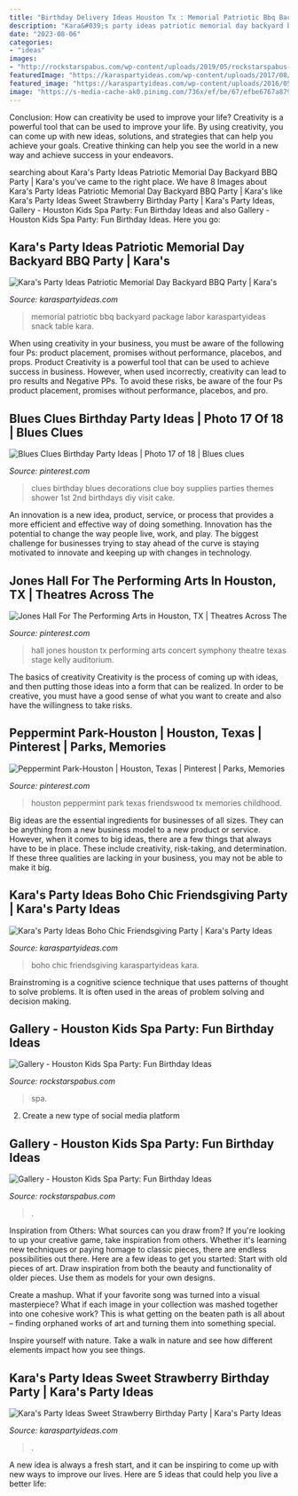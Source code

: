 ```yaml
---
title: "Birthday Delivery Ideas Houston Tx : Memorial Patriotic Bbq Backyard Package Labor Karaspartyideas Snack Table Kara"
description: "Kara&#039;s party ideas patriotic memorial day backyard bbq party"
date: "2023-08-06"
categories:
- "ideas"
images:
- "http://rockstarspabus.com/wp-content/uploads/2019/05/rockstarspabus-photo-gallery-katy-tx.jpg"
featuredImage: "https://karaspartyideas.com/wp-content/uploads/2017/08/Sweet-Strawberry-Birthday-Party-via-Karas-Party-Ideas-KarasPartyIdeas.com7_-683x1024.jpg"
featured_image: "https://karaspartyideas.com/wp-content/uploads/2016/05/Patriotic-Memorial-Day-Backyard-BBQ-Party-via-Karas-Party-Ideas-KarasPartyIdeas.com20.jpg"
image: "https://s-media-cache-ak0.pinimg.com/736x/ef/be/67/efbe6767a879de2e349a3f1a6a4dbc7f.jpg"
---
```



Conclusion: How can creativity be used to improve your life?
Creativity is a powerful tool that can be used to improve your life. By using creativity, you can come up with new ideas, solutions, and strategies that can help you achieve your goals. Creative thinking can help you see the world in a new way and achieve success in your endeavors.

	

		
searching about Kara&#039;s Party Ideas Patriotic Memorial Day Backyard BBQ Party | Kara&#039;s you've came to the right place. We have 8 Images about Kara&#039;s Party Ideas Patriotic Memorial Day Backyard BBQ Party | Kara&#039;s like Kara&#039;s Party Ideas Sweet Strawberry Birthday Party | Kara&#039;s Party Ideas, Gallery - Houston Kids Spa Party: Fun Birthday Ideas and also Gallery - Houston Kids Spa Party: Fun Birthday Ideas. Here you go:
		
    
## Kara&#039;s Party Ideas Patriotic Memorial Day Backyard BBQ Party | Kara&#039;s

<img loading=lazy src="https://karaspartyideas.com/wp-content/uploads/2016/05/Patriotic-Memorial-Day-Backyard-BBQ-Party-via-Karas-Party-Ideas-KarasPartyIdeas.com20.jpg" onerror="this.onerror=null;this.src='https://tse1.mm.bing.net/th?id=OIP.UYHoFpODKhKLvWNTXMuBhgHaLH&amp;pid=15.1';" alt="Kara&#039;s Party Ideas Patriotic Memorial Day Backyard BBQ Party | Kara&#039;s">

_Source: karaspartyideas.com_

>memorial patriotic bbq backyard package labor karaspartyideas snack table kara. 

	

When using creativity in your business, you must be aware of the following four Ps: product placement, promises without performance, placebos, and props. Product
Creativity is a powerful tool that can be used to achieve success in business. However, when used incorrectly, creativity can lead to pro results and Negative PPs. To avoid these risks, be aware of the four Ps product placement, promises without performance, placebos, and pro.

    
## Blues Clues Birthday Party Ideas | Photo 17 Of 18 | Blues Clues

<img loading=lazy src="https://i.pinimg.com/originals/90/c8/d1/90c8d10046414953f70b1706d4e36d49.jpg" onerror="this.onerror=null;this.src='https://tse4.mm.bing.net/th?id=OIP.C9aYtHZ6TOn-QEVLk2tqDwHaE7&amp;pid=15.1';" alt="Blues Clues Birthday Party Ideas | Photo 17 of 18 | Blues clues">

_Source: pinterest.com_

>clues birthday blues decorations clue boy supplies parties themes shower 1st 2nd birthdays diy visit cake. 

	

An innovation is a new idea, product, service, or process that provides a more efficient and effective way of doing something. Innovation has the potential to change the way people live, work, and play. The biggest challenge for businesses trying to stay ahead of the curve is staying motivated to innovate and keeping up with changes in technology.

    
## Jones Hall For The Performing Arts In Houston, TX | Theatres Across The

<img loading=lazy src="https://s-media-cache-ak0.pinimg.com/736x/61/fd/6a/61fd6a0353a261086b6242aa559654e6.jpg" onerror="this.onerror=null;this.src='https://tse1.mm.bing.net/th?id=OIP.un-0kefiRbjYnvv74O_KngHaE6&amp;pid=15.1';" alt="Jones Hall For The Performing Arts in Houston, TX | Theatres Across The">

_Source: pinterest.com_

>hall jones houston tx performing arts concert symphony theatre texas stage kelly auditorium. 

	

The basics of creativity
Creativity is the process of coming up with ideas, and then putting those ideas into a form that can be realized. In order to be creative, you must have a good sense of what you want to create and also have the willingness to take risks.

    
## Peppermint Park-Houston | Houston, Texas | Pinterest | Parks, Memories

<img loading=lazy src="https://s-media-cache-ak0.pinimg.com/736x/ef/be/67/efbe6767a879de2e349a3f1a6a4dbc7f.jpg" onerror="this.onerror=null;this.src='https://tse3.mm.bing.net/th?id=OIP.VQaklp9naUT2eG9aZyosLQHaFJ&amp;pid=15.1';" alt="Peppermint Park-Houston | Houston, Texas | Pinterest | Parks, Memories">

_Source: pinterest.com_

>houston peppermint park texas friendswood tx memories childhood. 

	

Big ideas are the essential ingredients for businesses of all sizes. They can be anything from a new business model to a new product or service. However, when it comes to big ideas, there are a few things that always have to be in place. These include creativity, risk-taking, and determination. If these three qualities are lacking in your business, you may not be able to make it big.

    
## Kara&#039;s Party Ideas Boho Chic Friendsgiving Party | Kara&#039;s Party Ideas

<img loading=lazy src="https://karaspartyideas.com/wp-content/uploads/2018/11/Boho-Chic-Friendsgiving-Party-via-Karas-Party-Ideas-KarasPartyIdeas.com1_.jpeg" onerror="this.onerror=null;this.src='https://tse1.mm.bing.net/th?id=OIP.EpZv3RC5LGdsZDSS0_F2YAHaLH&amp;pid=15.1';" alt="Kara&#039;s Party Ideas Boho Chic Friendsgiving Party | Kara&#039;s Party Ideas">

_Source: karaspartyideas.com_

>boho chic friendsgiving karaspartyideas kara. 

	

Brainstroming is a cognitive science technique that uses patterns of thought to solve problems. It is often used in the areas of problem solving and decision making.

    
## Gallery - Houston Kids Spa Party: Fun Birthday Ideas

<img loading=lazy src="http://rockstarspabus.com/wp-content/uploads/2019/05/rockstarspabus-photo-gallery-party-near-katy-tx.jpg" onerror="this.onerror=null;this.src='https://tse1.mm.bing.net/th?id=OIP.2-XK3no0SByNpqe2GjudigHaE8&amp;pid=15.1';" alt="Gallery - Houston Kids Spa Party: Fun Birthday Ideas">

_Source: rockstarspabus.com_

>spa. 

	

2. Create a new type of social media platform

    
## Gallery - Houston Kids Spa Party: Fun Birthday Ideas

<img loading=lazy src="http://rockstarspabus.com/wp-content/uploads/2019/05/rockstarspabus-photo-gallery-katy-tx.jpg" onerror="this.onerror=null;this.src='https://tse4.mm.bing.net/th?id=OIP.nhiPNwVMAE3ZqtOP-DDJoAHaE8&amp;pid=15.1';" alt="Gallery - Houston Kids Spa Party: Fun Birthday Ideas">

_Source: rockstarspabus.com_

>. 

	

Inspiration from Others: What sources can you draw from?
If you're looking to up your creative game, take inspiration from others. Whether it's learning new techniques or paying homage to classic pieces, there are endless possibilities out there. Here are a few ideas to get you started: 
Start with old pieces of art. Draw inspiration from both the beauty and functionality of older pieces. Use them as models for your own designs. 

Create a mashup. What if your favorite song was turned into a visual masterpiece? What if each image in your collection was mashed together into one cohesive work? This is what getting on the beaten path is all about – finding orphaned works of art and turning them into something special. 

Inspire yourself with nature. Take a walk in nature and see how different elements impact how you see things.

    
## Kara&#039;s Party Ideas Sweet Strawberry Birthday Party | Kara&#039;s Party Ideas

<img loading=lazy src="https://karaspartyideas.com/wp-content/uploads/2017/08/Sweet-Strawberry-Birthday-Party-via-Karas-Party-Ideas-KarasPartyIdeas.com7_-683x1024.jpg" onerror="this.onerror=null;this.src='https://tse2.mm.bing.net/th?id=OIP.NRhga2D31gRDaRG0db_5_AHaLG&amp;pid=15.1';" alt="Kara&#039;s Party Ideas Sweet Strawberry Birthday Party | Kara&#039;s Party Ideas">

_Source: karaspartyideas.com_

>. 

	

A new idea is always a fresh start, and it can be inspiring to come up with new ways to improve our lives. Here are 5 ideas that could help you live a better life: 

